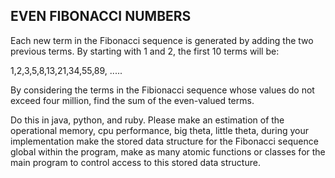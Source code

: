 EVEN FIBONACCI NUMBERS
-------------------

Each new term in the Fibonacci sequence is generated by adding the two previous terms.  By
starting with 1 and 2, the first 10 terms will be:

1,2,3,5,8,13,21,34,55,89, .....

By considering the terms in the Fibionacci sequence whose values do not exceed four
million, find the sum of the even-valued terms.

Do this in java, python, and ruby.  Please make an estimation of the operational memory,
cpu performance, big theta, little theta, during your implementation make the stored data
structure for the Fibonacci sequence global within the program, make as many atomic
functions or classes for the main program to control access to this stored data structure. 


